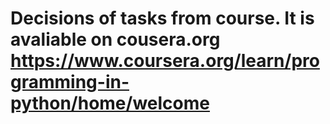 # Decisions of tasks from course. It is avaliable on cousera.org https://www.coursera.org/learn/programming-in-python/home/welcome
